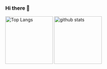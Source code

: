 ### Hi there 👋
<p align="left"> 
  <img alt="Top Langs" height="150px" src="https://github-readme-stats.vercel.app/api?username=rafee&show_icons=true&theme=dracula" />
  <img alt="github stats" height="150px" src="https://github-readme-stats.vercel.app/api/top-langs/?username=rafee&theme=dracula&layout=compact&hide=c%2B%2B" />
</p>
<!--
**rafee/rafee** is a ✨ _special_ ✨ repository because its `README.md` (this file) appears on your GitHub profile.

Here are some ideas to get you started:

- 🔭 I’m currently working on ...
- 🌱 I’m currently learning ...
- 👯 I’m looking to collaborate on ...
- 🤔 I’m looking for help with ...
- 💬 Ask me about ...
- 📫 How to reach me: ...
- 😄 Pronouns: ...
- ⚡ Fun fact: ...
-->
